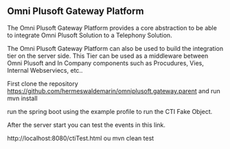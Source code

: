 ## Omni Plusoft Gateway Platform
The Omni Plusoft Gateway Platform provides a core abstraction to be able to integrate Omni Plusoft Solution to a Telephony Solution.

The Omni Plusoft Gateway Platform can also be used to build the integration tier on the server side. This Tier can be used as a middleware between Omni Plusoft and In Company components such as Procudures, Vies, Internal Webserviecs, etc..
  
First clone the repository https://github.com/hermeswaldemarin/omniplusoft.gateway.parent and run mvn install
 
run the spring boot using the example profile to run the CTI Fake Object.

After the server start you can test the events in this link.

http://localhost:8080/ctiTest.html ou mvn clean test
 
